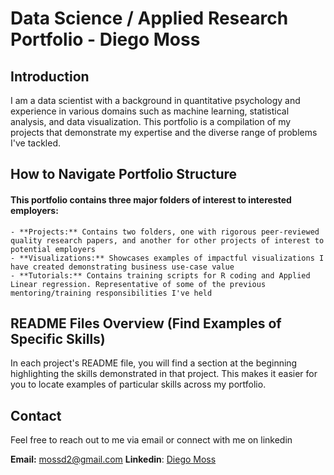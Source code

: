 # Data Science / Applied Research Portfolio - Diego Moss


## Introduction

I am a data scientist with a background in quantitative psychology and experience in various domains such as machine learning, statistical analysis, and data visualization. This portfolio is a compilation of my projects that demonstrate my expertise and the diverse range of problems I've tackled. 


## How to Navigate Portfolio Structure

#### This portfolio contains three major folders of interest to interested employers:
	- **Projects:** Contains two folders, one with rigorous peer-reviewed quality research papers, and another for other projects of interest to potential employers
	- **Visualizations:** Showcases examples of impactful visualizations I have created demonstrating business use-case value
	- **Tutorials:** Contains training scripts for R coding and Applied Linear regression. Representative of some of the previous mentoring/training responsibilities I've held


## README Files Overview (Find Examples of Specific Skills)

In each project's README file, you will find a section at the beginning highlighting the skills demonstrated in that project. This makes it easier for you to locate examples of particular skills across my portfolio.


## Contact

Feel free to reach out to me via email or connect with me on linkedin

**Email:** mossd2@gmail.com
**Linkedin**: [Diego Moss](www.linkedin.com/in/diego-moss-0941252a2)

